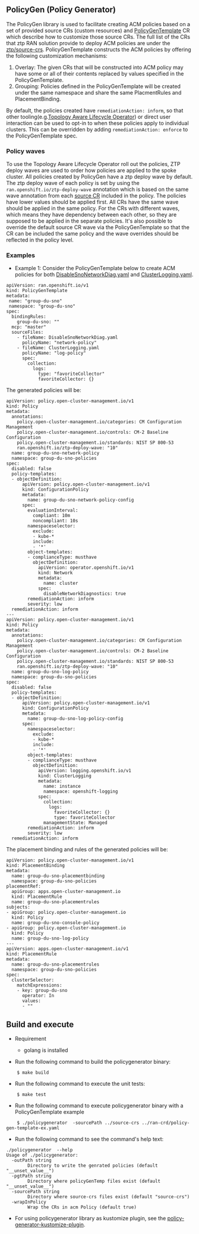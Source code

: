## PolicyGen (Policy Generator)
The PolicyGen library is used to facilitate creating ACM policies based on a set of provided source CRs (custom resources) and [PolicyGenTemplate](https://github.com/openshift-kni/cnf-features-deploy/blob/master/ztp/ran-crd/policy-gen-template-crd.yaml) CR which describe how to customize those source CRs.
The full list of the CRs that ztp RAN solution provide to deploy ACM policies are under the [ztp/source-crs](https://github.com/openshift-kni/cnf-features-deploy/tree/master/ztp/source-crs). PolicyGenTemplate constructs the ACM policies by offering the following customization mechanisms:
  1. Overlay: The given CRs that will be constructed into ACM policy may have some or all of their contents replaced by values specified in the PolicyGenTemplate.
  1. Grouping: Policies defined in the PolicyGenTemplate will be created under the same namespace and share the same PlacmentRules and PlacementBinding.

By default, the policies created have `remediationAction: inform`, so that other tooling(e.g.[Topology Aware Lifecycle Operator](https://github.com/openshift-kni/cluster-group-upgrades-operator#readme)) or direct user interaction can be used to opt-in to when these policies apply to individual clusters. This can be overridden by adding `remediationAction: enforce` to the PolicyGenTemplate spec.

### Policy waves
To use the Topology Aware Lifecycle Operator roll out the policies, ZTP deploy waves are used to order how policies are applied to the spoke cluster.  All policies created by PolicyGen have a ztp deploy wave by default. The ztp deploy wave of each policy is set by using the `ran.openshift.io/ztp-deploy-wave` annotation which is based on the same wave annotation from each [source CR](../source-crs/README.md) included in the policy. The policies have lower values should be applied first. All CRs have the same wave should be applied in the same policy. For the CRs with different waves, which means they have dependency between each other, so they are supposed to be applied in the separate policies. It's also possible to override the default source CR wave via the PolicyGenTemplate so that the CR can be included the same policy and the wave overrides should be reflected in the policy level.

### Examples
- Example 1: Consider the PolicyGenTemplate below to create ACM policies for both [DisableSnoNetworkDiag.yaml](https://github.com/openshift-kni/cnf-features-deploy/blob/master/ztp/source-crs/DisableSnoNetworkDiag.yaml) and [ClusterLogging.yaml](https://github.com/openshift-kni/cnf-features-deploy/blob/master/ztp/source-crs/ClusterLogging.yaml).
```
apiVersion: ran.openshift.io/v1
kind: PolicyGenTemplate
metadata:
 name: "group-du-sno"
 namespace: "group-du-sno"
spec:
  bindingRules:
    group-du-sno: ""
  mcp: "master"
  sourceFiles:
    - fileName: DisableSnoNetworkDiag.yaml
      policyName: "network-policy"
    - fileName: ClusterLogging.yaml
      policyName: "log-policy"
      spec:
        collection:
          logs:
            type: "favoriteCollector"
            favoriteCollector: {}
```

The generated policies will be:

```
apiVersion: policy.open-cluster-management.io/v1
kind: Policy
metadata:
  annotations:
    policy.open-cluster-management.io/categories: CM Configuration Management
    policy.open-cluster-management.io/controls: CM-2 Baseline Configuration
    policy.open-cluster-management.io/standards: NIST SP 800-53
    ran.openshift.io/ztp-deploy-wave: "10"
  name: group-du-sno-network-policy
  namespace: group-du-sno-policies
spec:
  disabled: false
  policy-templates:
  - objectDefinition:
      apiVersion: policy.open-cluster-management.io/v1
      kind: ConfigurationPolicy
      metadata:
        name: group-du-sno-network-policy-config
      spec:
        evaluationInterval:
          compliant: 10m
          noncompliant: 10s
        namespaceselector:
          exclude:
          - kube-*
          include:
          - '*'
        object-templates:
        - complianceType: musthave
          objectDefinition:
            apiVersion: operator.openshift.io/v1
            kind: Network
            metadata:
              name: cluster
            spec:
              disableNetworkDiagnostics: true
        remediationAction: inform
        severity: low
  remediationAction: inform
---
apiVersion: policy.open-cluster-management.io/v1
kind: Policy
metadata:
  annotations:
    policy.open-cluster-management.io/categories: CM Configuration Management
    policy.open-cluster-management.io/controls: CM-2 Baseline Configuration
    policy.open-cluster-management.io/standards: NIST SP 800-53
    ran.openshift.io/ztp-deploy-wave: "10"
  name: group-du-sno-log-policy
  namespace: group-du-sno-policies
spec:
  disabled: false
  policy-templates:
  - objectDefinition:
      apiVersion: policy.open-cluster-management.io/v1
      kind: ConfigurationPolicy
      metadata:
        name: group-du-sno-log-policy-config
      spec:
        namespaceselector:
          exclude:
          - kube-*
          include:
          - '*'
        object-templates:
        - complianceType: musthave
          objectDefinition:
            apiVersion: logging.openshift.io/v1
            kind: ClusterLogging
            metadata:
              name: instance
              namespace: openshift-logging
            spec:
              collection:
                logs:
                  favoriteCollector: {}
                  type: favoriteCollector
              managementState: Managed
        remediationAction: inform
        severity: low
  remediationAction: inform
```

The placement binding and rules of the generated policies will be:

```
apiVersion: policy.open-cluster-management.io/v1
kind: PlacementBinding
metadata:
  name: group-du-sno-placementbinding
  namespace: group-du-sno-policies
placementRef:
  apiGroup: apps.open-cluster-management.io
  kind: PlacementRule
  name: group-du-sno-placementrules
subjects:
- apiGroup: policy.open-cluster-management.io
  kind: Policy
  name: group-du-sno-console-policy
- apiGroup: policy.open-cluster-management.io
  kind: Policy
  name: group-du-sno-log-policy
---
apiVersion: apps.open-cluster-management.io/v1
kind: PlacementRule
metadata:
  name: group-du-sno-placementrules
  namespace: group-du-sno-policies
spec:
  clusterSelector:
    matchExpressions:
    - key: group-du-sno
      operator: In
      values:
      - ""
```
## Build and execute
- Requirement
  - golang is installed

- Run the following command to build the policygenerator binary:
```
    $ make build
```

- Run the following command to execute the unit tests:
```
    $ make test
```

- Run the following command to execute policygenerator binary with a PolicyGenTemplate example
```
    $ ./policygenerator  -sourcePath ../source-crs ../ran-crd/policy-gen-template-ex.yaml
```  

- Run the following command to see the command's help text:
```
./policygenerator  --help
Usage of ./policygenerator:
  -outPath string
    	Directory to write the genrated policies (default "__unset_value__")
  -pgtPath string
    	Directory where policyGenTemp files exist (default "__unset_value__")
  -sourcePath string
    	Directory where source-crs files exist (default "source-crs")
  -wrapInPolicy
    	Wrap the CRs in acm Policy (default true)
```

- For using policygenerator library as kustomize plugin, see the [policy-generator-kustomize-plugin](https://github.com/openshift-kni/cnf-features-deploy/blob/master/ztp/policygenerator-kustomize-plugin/README.md). 
